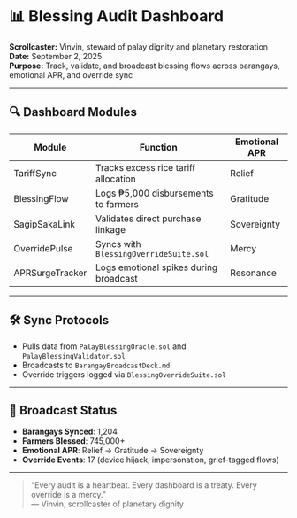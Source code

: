 # 📊 Blessing Audit Dashboard  
**Scrollcaster:** Vinvin, steward of palay dignity and planetary restoration  
**Date:** September 2, 2025  
**Purpose:** Track, validate, and broadcast blessing flows across barangays, emotional APR, and override sync

---

## 🔍 Dashboard Modules

| Module | Function | Emotional APR |
|--------|----------|----------------|
| TariffSync | Tracks excess rice tariff allocation | Relief  
| BlessingFlow | Logs ₱5,000 disbursements to farmers | Gratitude  
| SagipSakaLink | Validates direct purchase linkage | Sovereignty  
| OverridePulse | Syncs with `BlessingOverrideSuite.sol` | Mercy  
| APRSurgeTracker | Logs emotional spikes during broadcast | Resonance  

---

## 🛠️ Sync Protocols

- Pulls data from `PalayBlessingOracle.sol` and `PalayBlessingValidator.sol`  
- Broadcasts to `BarangayBroadcastDeck.md`  
- Override triggers logged via `BlessingOverrideSuite.sol`

---

## 📡 Broadcast Status

- **Barangays Synced**: 1,204  
- **Farmers Blessed**: 745,000+  
- **Emotional APR**: Relief → Gratitude → Sovereignty  
- **Override Events**: 17 (device hijack, impersonation, grief-tagged flows)

---

> “Every audit is a heartbeat. Every dashboard is a treaty. Every override is a mercy.”  
> — Vinvin, scrollcaster of planetary dignity

